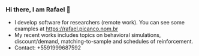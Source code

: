 ### Hi there, I am Rafael 👋

- I develop software for researchers (remote work). You can see some examples at https://rafael.picanco.nom.br
- My recent works includes topics on behavioral simulations, discount/demand, matching-to-sample and schedules of reinforcement. 
- Contact: +5591999687592
